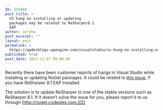 ```yaml
---
ID: 225988
post_title: >
  VS hung on installing or updating
  packages may be related to ReSharper8.1
  EAP
author: seroha
post_excerpt: ""
layout: post
permalink: >
  https://qadevblogs.wpengine.com/visualstudio/vs-hung-on-installing-or-updating-packages-may-be-related-to-resharper8-1-eap/
published: true
post_date: 2013-11-07 00:00:00
---
```

Recently there have been customer reports of hangs in Visual Studio while installing or updating NuGet packages. It could be related to [this issue][1], if you have ReSharper 8.1 EAP installed.

The solution is to update ReSharper to one of the stable versions such as ReSharper 8.1. If it doesn’t solve the issue for you, please report it to us through [http://nuget.codeplex.com.][2]

 [1]: https://nuget.codeplex.com/workitem/3775
 [2]: http://nuget.codeplex.com